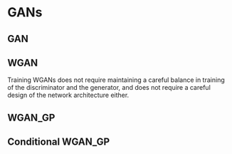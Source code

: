 # GANs
## GAN
## WGAN
Training WGANs does not require maintaining a careful balance in training of the discriminator and the generator, and does not require a careful design of the network architecture either.
## WGAN_GP
## Conditional WGAN_GP